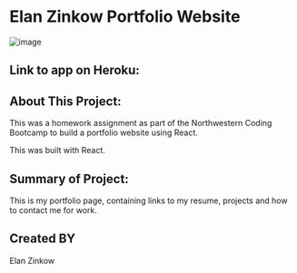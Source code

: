 # Elan Zinkow Portfolio Website

![image](https://user-images.githubusercontent.com/71417500/109755478-b159ab80-7bab-11eb-914f-8c287d996c90.png)

## Link to app on Heroku:


## About This Project:

This was a homework assignment as part of the Northwestern Coding Bootcamp to build a portfolio website using React.

This was built with React.

## Summary of Project:

This is my portfolio page, containing links to my resume, projects and how to contact me for work.

## Created BY

Elan Zinkow
